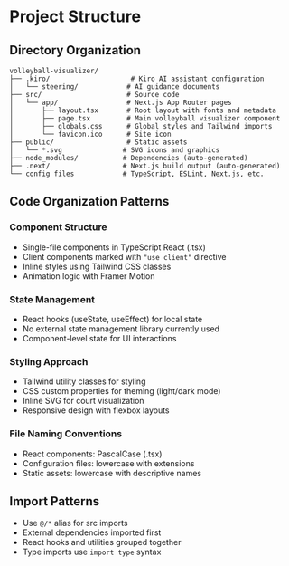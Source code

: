 # Project Structure

## Directory Organization

```
volleyball-visualizer/
├── .kiro/                    # Kiro AI assistant configuration
│   └── steering/            # AI guidance documents
├── src/                     # Source code
│   └── app/                 # Next.js App Router pages
│       ├── layout.tsx       # Root layout with fonts and metadata
│       ├── page.tsx         # Main volleyball visualizer component
│       ├── globals.css      # Global styles and Tailwind imports
│       └── favicon.ico      # Site icon
├── public/                  # Static assets
│   └── *.svg               # SVG icons and graphics
├── node_modules/           # Dependencies (auto-generated)
├── .next/                  # Next.js build output (auto-generated)
└── config files            # TypeScript, ESLint, Next.js, etc.
```

## Code Organization Patterns

### Component Structure

- Single-file components in TypeScript React (.tsx)
- Client components marked with `"use client"` directive
- Inline styles using Tailwind CSS classes
- Animation logic with Framer Motion

### State Management

- React hooks (useState, useEffect) for local state
- No external state management library currently used
- Component-level state for UI interactions

### Styling Approach

- Tailwind utility classes for styling
- CSS custom properties for theming (light/dark mode)
- Inline SVG for court visualization
- Responsive design with flexbox layouts

### File Naming Conventions

- React components: PascalCase (.tsx)
- Configuration files: lowercase with extensions
- Static assets: lowercase with descriptive names

## Import Patterns

- Use `@/*` alias for src imports
- External dependencies imported first
- React hooks and utilities grouped together
- Type imports use `import type` syntax
